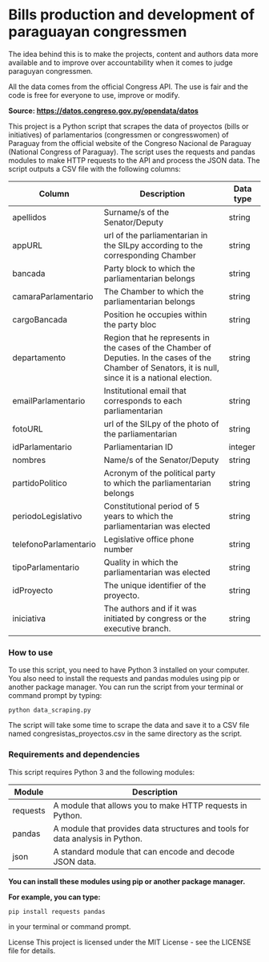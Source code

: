 # Bills production and development of paraguayan congressmen

The idea behind this is to make the projects, content and authors data more available and to improve over accountability when it comes to judge paraguyan congressmen.

All the data comes from the official Congress API. The use is fair and the code is free for everyone to use, improve or modify.

**Source: https://datos.congreso.gov.py/opendata/datos**

This project is a Python script that scrapes the data of proyectos (bills or initiatives) of parlamentarios (congressmen or congresswomen) of Paraguay from the official website of the Congreso Nacional de Paraguay (National Congress of Paraguay). The script uses the requests and pandas modules to make HTTP requests to the API and process the JSON data. The script outputs a CSV file with the following columns:

| Column                | Description                                                                                                                                              | Data type |
| --------------------- | -------------------------------------------------------------------------------------------------------------------------------------------------------- | --------- |
| apellidos             | Surname/s of the Senator/Deputy                                                                                                                          | string    |
| appURL                | url of the parliamentarian in the SILpy according to the corresponding Chamber                                                                           | string    |
| bancada               | Party block to which the parliamentarian belongs                                                                                                         | string    |
| camaraParlamentario   | The Chamber to which the parliamentarian belongs                                                                                                         | string    |
| cargoBancada          | Position he occupies within the party bloc                                                                                                               | string    |
| departamento          | Region that he represents in the cases of the Chamber of Deputies. In the cases of the Chamber of Senators, it is null, since it is a national election. | string    |
| emailParlamentario    | Institutional email that corresponds to each parliamentarian                                                                                             | string    |
| fotoURL               | url of the SILpy of the photo of the parliamentarian                                                                                                     | string    |
| idParlamentario       | Parliamentarian ID                                                                                                                                       | integer   |
| nombres               | Name/s of the Senator/Deputy                                                                                                                             | string    |
| partidoPolitico       | Acronym of the political party to which the parliamentarian belongs                                                                                      | string    |
| periodoLegislativo    | Constitutional period of 5 years to which the parliamentarian was elected                                                                                | string    |
| telefonoParlamentario | Legislative office phone number                                                                                                                          | string    |
| tipoParlamentario     | Quality in which the parliamentarian was elected                                                                                                         | string    |
| idProyecto            | The unique identifier of the proyecto.                                                                                                                   | string    |
| iniciativa            | The authors and if it was initiated by congress or the executive branch.                                                                                 | string    |

### How to use

To use this script, you need to have Python 3 installed on your computer. You also need to install the requests and pandas modules using pip or another package manager. You can run the script from your terminal or command prompt by typing:

`python data_scraping.py`

The script will take some time to scrape the data and save it to a CSV file named congresistas_proyectos.csv in the same directory as the script.

### Requirements and dependencies

This script requires Python 3 and the following modules:

| Module   | Description                                                                   |
| -------- | ----------------------------------------------------------------------------- |
| requests | A module that allows you to make HTTP requests in Python.                     |
| pandas   | A module that provides data structures and tools for data analysis in Python. |
| json     | A standard module that can encode and decode JSON data.                       |

**You can install these modules using pip or another package manager.**

**For example, you can type:**

`pip install requests pandas`

in your terminal or command prompt.

License
This project is licensed under the MIT License - see the LICENSE file for details.
